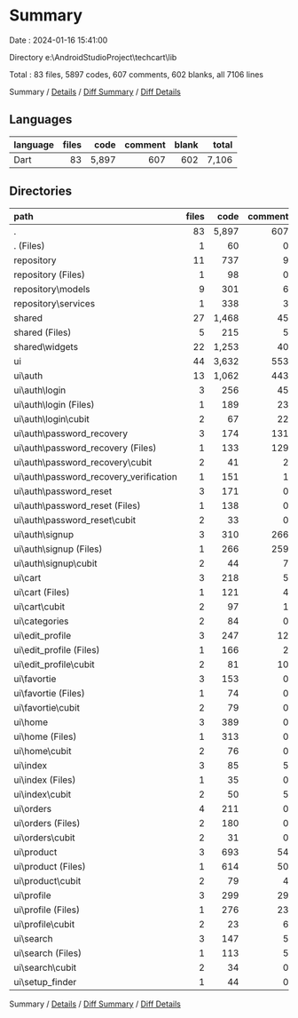 # Summary

Date : 2024-01-16 15:41:00

Directory e:\\AndroidStudioProject\\techcart\\lib

Total : 83 files,  5897 codes, 607 comments, 602 blanks, all 7106 lines

Summary / [Details](details.md) / [Diff Summary](diff.md) / [Diff Details](diff-details.md)

## Languages
| language | files | code | comment | blank | total |
| :--- | ---: | ---: | ---: | ---: | ---: |
| Dart | 83 | 5,897 | 607 | 602 | 7,106 |

## Directories
| path | files | code | comment | blank | total |
| :--- | ---: | ---: | ---: | ---: | ---: |
| . | 83 | 5,897 | 607 | 602 | 7,106 |
| . (Files) | 1 | 60 | 0 | 10 | 70 |
| repository | 11 | 737 | 9 | 118 | 864 |
| repository (Files) | 1 | 98 | 0 | 26 | 124 |
| repository\\models | 9 | 301 | 6 | 61 | 368 |
| repository\\services | 1 | 338 | 3 | 31 | 372 |
| shared | 27 | 1,468 | 45 | 146 | 1,659 |
| shared (Files) | 5 | 215 | 5 | 55 | 275 |
| shared\\widgets | 22 | 1,253 | 40 | 91 | 1,384 |
| ui | 44 | 3,632 | 553 | 328 | 4,513 |
| ui\\auth | 13 | 1,062 | 443 | 99 | 1,604 |
| ui\\auth\\login | 3 | 256 | 45 | 23 | 324 |
| ui\\auth\\login (Files) | 1 | 189 | 23 | 6 | 218 |
| ui\\auth\\login\\cubit | 2 | 67 | 22 | 17 | 106 |
| ui\\auth\\password_recovery | 3 | 174 | 131 | 21 | 326 |
| ui\\auth\\password_recovery (Files) | 1 | 133 | 129 | 8 | 270 |
| ui\\auth\\password_recovery\\cubit | 2 | 41 | 2 | 13 | 56 |
| ui\\auth\\password_recovery_verification | 1 | 151 | 1 | 12 | 164 |
| ui\\auth\\password_reset | 3 | 171 | 0 | 19 | 190 |
| ui\\auth\\password_reset (Files) | 1 | 138 | 0 | 8 | 146 |
| ui\\auth\\password_reset\\cubit | 2 | 33 | 0 | 11 | 44 |
| ui\\auth\\signup | 3 | 310 | 266 | 24 | 600 |
| ui\\auth\\signup (Files) | 1 | 266 | 259 | 11 | 536 |
| ui\\auth\\signup\\cubit | 2 | 44 | 7 | 13 | 64 |
| ui\\cart | 3 | 218 | 5 | 28 | 251 |
| ui\\cart (Files) | 1 | 121 | 4 | 3 | 128 |
| ui\\cart\\cubit | 2 | 97 | 1 | 25 | 123 |
| ui\\categories | 2 | 84 | 0 | 6 | 90 |
| ui\\edit_profile | 3 | 247 | 12 | 28 | 287 |
| ui\\edit_profile (Files) | 1 | 166 | 2 | 8 | 176 |
| ui\\edit_profile\\cubit | 2 | 81 | 10 | 20 | 111 |
| ui\\favortie | 3 | 153 | 0 | 31 | 184 |
| ui\\favortie (Files) | 1 | 74 | 0 | 3 | 77 |
| ui\\favortie\\cubit | 2 | 79 | 0 | 28 | 107 |
| ui\\home | 3 | 389 | 0 | 28 | 417 |
| ui\\home (Files) | 1 | 313 | 0 | 3 | 316 |
| ui\\home\\cubit | 2 | 76 | 0 | 25 | 101 |
| ui\\index | 3 | 85 | 5 | 16 | 106 |
| ui\\index (Files) | 1 | 35 | 0 | 3 | 38 |
| ui\\index\\cubit | 2 | 50 | 5 | 13 | 68 |
| ui\\orders | 4 | 211 | 0 | 19 | 230 |
| ui\\orders (Files) | 2 | 180 | 0 | 7 | 187 |
| ui\\orders\\cubit | 2 | 31 | 0 | 12 | 43 |
| ui\\product | 3 | 693 | 54 | 38 | 785 |
| ui\\product (Files) | 1 | 614 | 50 | 16 | 680 |
| ui\\product\\cubit | 2 | 79 | 4 | 22 | 105 |
| ui\\profile | 3 | 299 | 29 | 14 | 342 |
| ui\\profile (Files) | 1 | 276 | 23 | 6 | 305 |
| ui\\profile\\cubit | 2 | 23 | 6 | 8 | 37 |
| ui\\search | 3 | 147 | 5 | 17 | 169 |
| ui\\search (Files) | 1 | 113 | 5 | 5 | 123 |
| ui\\search\\cubit | 2 | 34 | 0 | 12 | 46 |
| ui\\setup_finder | 1 | 44 | 0 | 4 | 48 |

Summary / [Details](details.md) / [Diff Summary](diff.md) / [Diff Details](diff-details.md)